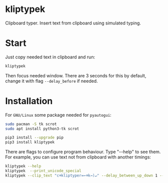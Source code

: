 # kliptypek

Clipboard typer. Insert text from clipboard using simulated typing.

# Start

Just copy needed text in clipboard and run:

```bash
kliptypek
```

Then focus needed window. There are 3 seconds for this by default, change it with flag `--delay_before` if needed.

# Installation

For `GNU/Linux` some package needed for `pyautogui`:

```bash
sudo pacman -S tk scrot
sudo apt install python3-tk scrot
```

```bash
pip3 install --upgrade pip
pip3 install kliptypek
```

There are flags to configure program behaviour. Type "--help" to see them. For example, you can use text not from clipboard with another timings:

```bash
kliptypek --help
kliptypek  --print_unicode_special
kliptypek --clip_text "c⌫kliptyper=←⌫k→)↵" --delay_between_up_down 1 --delay_between 100 --delay_before 2000
```
